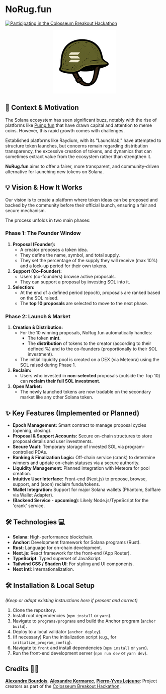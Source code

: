 # NoRug.fun

[![Participating in the Colosseum Breakout Hackathon](https://img.shields.io/badge/Colosseum-Breakout%20Hackathon-blue?logo=solana)](https://www.colosseum.org/breakout)

<p align="center">
  <img src="./front/public/images/noruglogo.png" width="200" alt="NoRug.fun Logo">
</p>

## 🎯 Context & Motivation

The Solana ecosystem has seen significant buzz, notably with the rise of platforms like [Pump.fun](https://pump.fun/) that have drawn capital and attention to meme coins. However, this rapid growth comes with challenges.

Established platforms like Raydium, with its "Launchlab," have attempted to structure token launches, but concerns remain regarding distribution transparency, the excessive creation of tokens, and dynamics that can sometimes extract value from the ecosystem rather than strengthen it.

**NoRug.fun** aims to offer a fairer, more transparent, and community-driven alternative for launching new tokens on Solana.

## 💡 Vision & How It Works

Our vision is to create a platform where token ideas can be proposed and backed by the community before their official launch, ensuring a fair and secure mechanism.

The process unfolds in two main phases:

### Phase 1: The Founder Window

1.  **Proposal (Founder):**
    *   A creator proposes a token idea.
    *   They define the name, symbol, and total supply.
    *   They set the percentage of the supply they will receive (max 10%) and a lock-up period for their own tokens.
2.  **Support (Co-Founder):**
    *   Users (co-founders) browse active proposals.
    *   They can support a proposal by investing SOL into it.
3.  **Selection:**
    *   At the end of a defined period (epoch), proposals are ranked based on the SOL raised.
    *   The **top 10 proposals** are selected to move to the next phase.

### Phase 2: Launch & Market

1.  **Creation & Distribution:**
    *   For the 10 winning proposals, NoRug.fun automatically handles:
        *   The token **mint**.
        *   The **distribution** of tokens to the creator (according to their defined %) and to the co-founders (proportionally to their SOL investment).
    *   The initial liquidity pool is created on a DEX (via Meteora) using the SOL raised during Phase 1.
2.  **Reclaim:**
    *   Users who invested in **non-selected** proposals (outside the Top 10) can **reclaim their full SOL investment**.
3.  **Open Market:**
    *   The newly launched tokens are now tradable on the secondary market like any other Solana token.

## ✨ Key Features (Implemented or Planned)

*   **Epoch Management:** Smart contract to manage proposal cycles (opening, closing).
*   **Proposal & Support Accounts:** Secure on-chain structures to store proposal details and user investments.
*   **Secure Vault:** Temporary storage of invested SOL via program-controlled PDAs.
*   **Ranking & Finalization Logic:** Off-chain service (crank) to determine winners and update on-chain statuses via a secure authority.
*   **Liquidity Management:** Planned integration with Meteora for pool creation.
*   **Intuitive User Interface:** Front-end (Next.js) to propose, browse, support, and (soon) reclaim funds/tokens.
*   **Wallet Integration:** Support for major Solana wallets (Phantom, Solflare via Wallet Adapter).
*   **(Backend Service - upcoming)**: Likely Node.js/TypeScript for the 'crank' service.

## 🛠️ Technologies 💻

*   **Solana**: High-performance blockchain.
*   **Anchor**: Development framework for Solana programs (Rust).
*   **Rust**: Language for on-chain development.
*   **Next.js**: React framework for the front-end (App Router).
*   **TypeScript**: Typed superset of JavaScript.
*   **Tailwind CSS / Shadcn UI**: For styling and UI components.
*   **Next Intl**: Internationalization.

## 🛠️ Installation & Local Setup

*(Keep or adapt existing instructions here if present and correct)*

1.  Clone the repository.
2.  Install root dependencies (`npm install` or `yarn`).
3.  Navigate to `programs/programs` and build the Anchor program (`anchor build`).
4.  Deploy to a local validator (`anchor deploy`).
5.  (If necessary) Run the initialization script (e.g., for `initialize_program_config`).
6.  Navigate to `front` and install dependencies (`npm install` or `yarn`).
7.  Run the front-end development server (`npm run dev` or `yarn dev`).

## Credits 👨‍💻

**[Alexandre Bourdois](https://github.com/alexandre-bourdois)**, **[Alexandre Kermarec](https://github.com/alexlakarm)**, **[Pierre-Yves Lejeune](https://github.com/pylejeune)**: Project creators as part of the [Colosseum Breakout Hackathon](https://www.colosseum.org/breakout).
